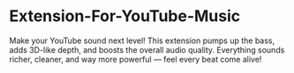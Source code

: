 # Extension-For-YouTube-Music
Make your YouTube sound next level! This extension pumps up the bass, adds 3D-like depth, and boosts the overall audio quality. Everything sounds richer, cleaner, and way more powerful — feel every beat come alive!
